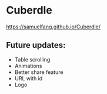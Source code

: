 # Cuberdle

https://samuelfang.github.io/Cuberdle/

## Future updates:
- Table scrolling
- Animations
- Better share feature
- URL with id
- Logo